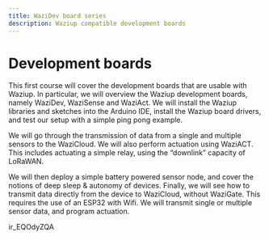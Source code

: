 ```yaml
---
title: WaziDev board series 
description: Waziup compatible development boards
---
```


Development boards
==================

This first course will cover the development boards that are usable with Waziup.
In particular, we will overview the Waziup development boards, namely WaziDev, WaziSense and WaziAct.
We will install the Waziup libraries and sketches into the Arduino IDE, install the Waziup board drivers, and test our setup with a simple ping pong example.

We will go through the transmission of data from a single and multiple sensors to the WaziCloud. We will also perform actuation using WaziACT. This includes actuating a simple relay, using the “downlink” capacity of LoRaWAN.

We will then deploy a simple battery powered sensor node, and cover the notions of deep sleep & autonomy of devices. Finally, we will see how to transmit data directly from the device to WaziCloud, without WaziGate. This requires the use of an ESP32 with Wifi. We will transmit single or multiple sensor data, and program actuation.

<youtube>ir_EQOdyZQA</youtube>

